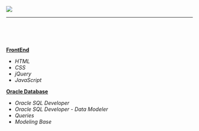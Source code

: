 <img src="https://github.com/ZoranKJava/gifs/blob/master/eng-logo-pos.png">

<hr/>

</br>
</br>
</br>


<b><a href="https://github.com/ZoranKJava/Engineering/tree/master/FrontEnd">FrontEnd</a></b>
 * <i>HTML</i>
 * <i>CSS</i>
 * <i>jQuery</i>
 * <i>JavaScript</i>


<b><a href="https://github.com/ZoranKJava/Engineering/tree/master/Oracle%20Database">Oracle Database</a></b>
 * <i>Oracle SQL Developer</i>
 * <i>Oracle SQL Developer - Data Modeler</i>
 * <i>Queries</i>
 * <i>Modeling Base</i>
